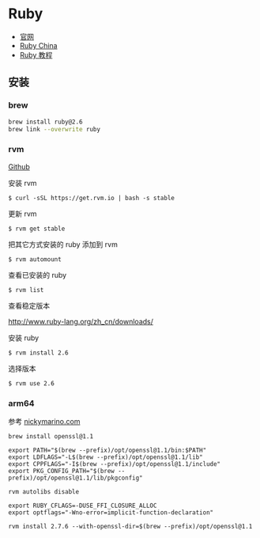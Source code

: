# Ruby

- [官网](https://www.ruby-lang.org)
- [Ruby China](https://ruby-china.org/)
- [Ruby 教程](http://www.runoob.com/ruby/ruby-tutorial.html)

## 安装

### brew

```sh
brew install ruby@2.6
brew link --overwrite ruby
```

### rvm

[Github](https://github.com/rvm/rvm)

安装 rvm

```shell
$ curl -sSL https://get.rvm.io | bash -s stable
```

更新 rvm

```shell
$ rvm get stable
```

把其它方式安装的 ruby 添加到 rvm

```shell
$ rvm automount
```

查看已安装的 ruby

```shell
$ rvm list
```

查看稳定版本

<http://www.ruby-lang.org/zh_cn/downloads/>

安装 ruby

```shell
$ rvm install 2.6
```

选择版本

```shell
$ rvm use 2.6
```

### arm64

参考 [nickymarino.com](https://nickymarino.com/2021/12/17/install-ruby-273-on-m1/)

```shell
brew install openssl@1.1

export PATH="$(brew --prefix)/opt/openssl@1.1/bin:$PATH"
export LDFLAGS="-L$(brew --prefix)/opt/openssl@1.1/lib"
export CPPFLAGS="-I$(brew --prefix)/opt/openssl@1.1/include"
export PKG_CONFIG_PATH="$(brew --prefix)/opt/openssl@1.1/lib/pkgconfig"

rvm autolibs disable

export RUBY_CFLAGS=-DUSE_FFI_CLOSURE_ALLOC
export optflags="-Wno-error=implicit-function-declaration"

rvm install 2.7.6 --with-openssl-dir=$(brew --prefix)/opt/openssl@1.1
```
